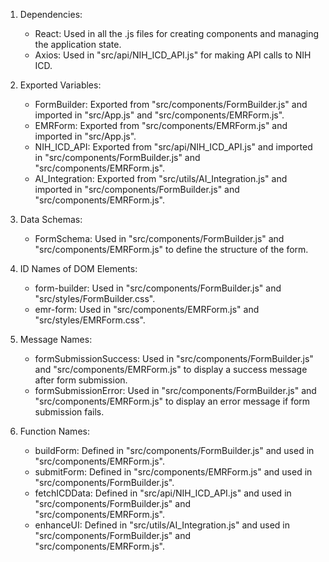1. Dependencies:
   - React: Used in all the .js files for creating components and managing the application state.
   - Axios: Used in "src/api/NIH_ICD_API.js" for making API calls to NIH ICD.

2. Exported Variables:
   - FormBuilder: Exported from "src/components/FormBuilder.js" and imported in "src/App.js" and "src/components/EMRForm.js".
   - EMRForm: Exported from "src/components/EMRForm.js" and imported in "src/App.js".
   - NIH_ICD_API: Exported from "src/api/NIH_ICD_API.js" and imported in "src/components/FormBuilder.js" and "src/components/EMRForm.js".
   - AI_Integration: Exported from "src/utils/AI_Integration.js" and imported in "src/components/FormBuilder.js" and "src/components/EMRForm.js".

3. Data Schemas:
   - FormSchema: Used in "src/components/FormBuilder.js" and "src/components/EMRForm.js" to define the structure of the form.

4. ID Names of DOM Elements:
   - form-builder: Used in "src/components/FormBuilder.js" and "src/styles/FormBuilder.css".
   - emr-form: Used in "src/components/EMRForm.js" and "src/styles/EMRForm.css".

5. Message Names:
   - formSubmissionSuccess: Used in "src/components/FormBuilder.js" and "src/components/EMRForm.js" to display a success message after form submission.
   - formSubmissionError: Used in "src/components/FormBuilder.js" and "src/components/EMRForm.js" to display an error message if form submission fails.

6. Function Names:
   - buildForm: Defined in "src/components/FormBuilder.js" and used in "src/components/EMRForm.js".
   - submitForm: Defined in "src/components/EMRForm.js" and used in "src/components/FormBuilder.js".
   - fetchICDData: Defined in "src/api/NIH_ICD_API.js" and used in "src/components/FormBuilder.js" and "src/components/EMRForm.js".
   - enhanceUI: Defined in "src/utils/AI_Integration.js" and used in "src/components/FormBuilder.js" and "src/components/EMRForm.js".